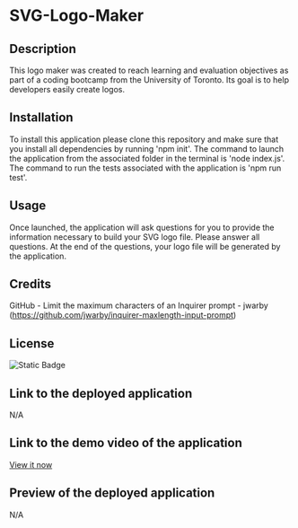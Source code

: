 # SVG-Logo-Maker

## Description

This logo maker was created to reach learning and evaluation objectives as part of a coding bootcamp from the University of Toronto. Its goal is to help developers easily create logos.

## Installation

To install this application please clone this repository and make sure that you install all dependencies by running 'npm init'. The command to launch the application from the associated folder in the terminal is 'node index.js'. The command to run the tests associated with the application is 'npm run test'.

## Usage

Once launched, the application will ask questions for you to provide the information necessary to build your SVG logo file. Please answer all questions. At the end of the questions, your logo file will be generated by the application.

## Credits

GitHub - Limit the maximum characters of an Inquirer prompt - jwarby (https://github.com/jwarby/inquirer-maxlength-input-prompt)

## License

![Static Badge](https://img.shields.io/badge/MIT_Licence-blue)

## Link to the deployed application

N/A

## Link to the demo video of the application

[View it now](https://drive.google.com/file/d/1Q6cSRE04BoI6xby80jl9O46cFNwO6FHy/view?usp=share_link)

## Preview of the deployed application

N/A